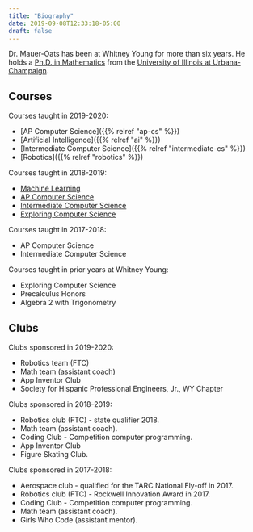 ```yaml
---
title: "Biography"
date: 2019-09-08T12:33:18-05:00
draft: false
---
```


Dr. Mauer-Oats has been at Whitney Young for more than six years. He
holds a [Ph.D. in Mathematics](https://www.genealogy.math.ndsu.nodak.edu/id.php?id=77099) from the [University of Illinois at
Urbana-Champaign](http://www.math.uiuc.edu). 

## Courses

Courses taught in 2019-2020:

* [AP Computer Science]({{% relref "ap-cs" %}})
* [Artificial Intelligence]({{% relref "ai" %}})
* [Intermediate Computer Science]({{% relref "intermediate-cs" %}})
* [Robotics]({{% relref "robotics" %}})

Courses taught in 2018-2019:

* [Machine Learning](https://maueroats.github.io/teaching--2018-2019/ml)
* [AP Computer Science](https://maueroats.github.io/teaching--2018-2019/ap-cs)
* [Intermediate Computer Science](https://maueroats.github.io/teaching--2018-2019/intermediate-cs)
* [Exploring Computer Science](https://maueroats.github.iuo/teaching--2018-2019/ecs)

Courses taught in 2017-2018:

* AP Computer Science
* Intermediate Computer Science

Courses taught in prior years at Whitney Young:

* Exploring Computer Science
* Precalculus Honors
* Algebra 2 with Trigonometry

## Clubs

Clubs sponsored in 2019-2020:

* Robotics team (FTC)
* Math team (assistant coach)
* App Inventor Club
* Society for Hispanic Professional Engineers, Jr., WY Chapter

Clubs sponsored in 2018-2019:

* Robotics club (FTC) - state qualifier 2018.
* Math team (assistant coach).
* Coding Club - Competition computer programming.
* App Inventor Club
* Figure Skating Club.

Clubs sponsored in 2017-2018:

* Aerospace club - qualified for the TARC National Fly-off in 2017.
* Robotics club (FTC) - Rockwell Innovation Award in 2017.
* Coding Club - Competition computer programming. 
* Math team (assistant coach).
* Girls Who Code (assistant mentor).

